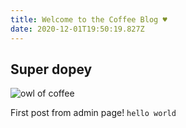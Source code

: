 ```yaml
---
title: Welcome to the Coffee Blog ♥
date: 2020-12-01T19:50:19.827Z
---
```

## Super dopey

![owl of coffee ](/img/pexels-fotografierende-3050824.jpg "Artsy Coffee!")

First post from admin page! `hello world`